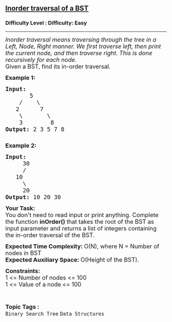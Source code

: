 <h2><a href="https://www.geeksforgeeks.org/problems/inorder-traversal-of-a-bst/1?page=2&status=unsolved,attempted&sortBy=accuracy">Inorder traversal of a BST</a></h2><h3>Difficulty Level : Difficulty: Easy</h3><hr><div class="problems_problem_content__Xm_eO"><p><em><span style="font-size:18px">Inorder traversal means traversing through the tree in a Left, Node, Right manner. We first traverse left, then print the current node, and then traverse right. This is done recursively for each node.</span></em><br>
<span style="font-size:18px">Given a BST, find its in-order traversal.</span></p>

<p><span style="font-size:18px"><strong>Example 1:</strong></span></p>

<pre><span style="font-size:18px"><strong>Input:
</strong>&nbsp; &nbsp; &nbsp; &nbsp;5
&nbsp; &nbsp; /&nbsp; &nbsp; \
 &nbsp; 2&nbsp; &nbsp; &nbsp;&nbsp;7
 &nbsp; &nbsp;\&nbsp; &nbsp; &nbsp;  \
  &nbsp; 3&nbsp; &nbsp; &nbsp; &nbsp; 8
<strong>Output: </strong>2 3 5 7 8
</span>
</pre>

<p><span style="font-size:18px"><strong>Example 2:</strong></span></p>

<pre><span style="font-size:18px"><strong>Input:
</strong>&nbsp; &nbsp; &nbsp;30
 &nbsp; &nbsp;&nbsp;/
 &nbsp; 10
 &nbsp; &nbsp; \
 &nbsp;  &nbsp;20
<strong>Output: </strong>10 20 30
</span></pre>

<p><span style="font-size:18px"><strong>Your Task:</strong><br>
You don't need to read input or print anything. Complete the function <strong>inOrder()&nbsp;</strong>that takes the root of the BST as input parameter and returns a list of integers containing the in-order traversal of the BST.</span></p>

<p><span style="font-size:18px"><strong>Expected Time Complexity:&nbsp;</strong>O(N), where N = Number of nodes in BST<br>
<strong>Expected Auxiliary Space:&nbsp;</strong>O(Height of the BST).</span></p>

<p><span style="font-size:18px"><strong>Constraints:</strong><br>
1 &lt;= Number of nodes &lt;= 100<br>
1 &lt;= Value of a node<sub>&nbsp;</sub>&lt;= 100</span></p>
</div><br><p><span style=font-size:18px><strong>Topic Tags : </strong><br><code>Binary Search Tree</code>&nbsp;<code>Data Structures</code>&nbsp;